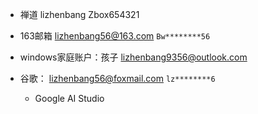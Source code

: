 - 禅道 lizhenbang   Zbox654321

- 163邮箱 lizhenbang56@163.com `Bw********56`

- windows家庭账户：孩子 lizhenbang9356@outlook.com 

- 谷歌： lizhenbang56@foxmail.com `lz********6`
	- Google AI Studio